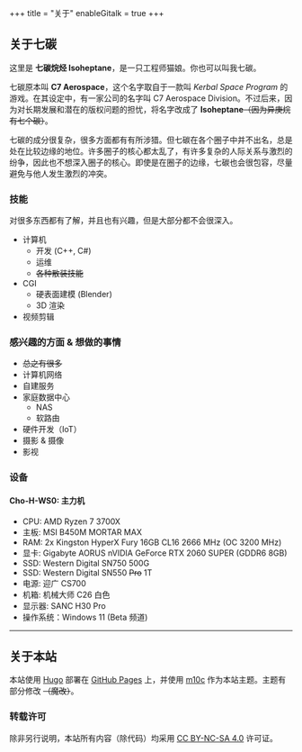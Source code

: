 +++
title = "关于"
enableGitalk = true
+++

## 关于七碳
这里是 **七碳烷烃 Isoheptane**，是一只工程师猫娘。你也可以叫我七碳。

七碳原本叫 **C7 Aerospace**，这个名字取自于一款叫 *Kerbal Space Program* 的游戏。在其设定中，有一家公司的名字叫 C7 Aerospace Division。不过后来，因为对长期发展和潜在的版权问题的担忧，将名字改成了 **Isoheptane**~~（因为异庚烷有七个碳）~~。

七碳的成分很复杂，很多方面都有有所涉猎。但七碳在各个圈子中并不出名，总是处在比较边缘的地位。许多圈子的核心都太乱了，有许多复杂的人际关系与激烈的纷争，因此也不想深入圈子的核心。即使是在圈子的边缘，七碳也会很包容，尽量避免与他人发生激烈的冲突。

### 技能
对很多东西都有了解，并且也有兴趣，但是大部分都不会很深入。
- 计算机
  - 开发 (C++, C#)
  - 运维
  - ~~各种散装技能~~
- CGI
  - 硬表面建模 (Blender)
  - 3D 渲染
- 视频剪辑

### 感兴趣的方面 & 想做的事情
- ~~总之有很多~~
- 计算机网络
- 自建服务
- 家庭数据中心
  - NAS
  - 软路由
- 硬件开发（IoT）
- 摄影 & 摄像
- 影视

### 设备
#### Cho-H-WS0: 主力机
- CPU: AMD Ryzen 7 3700X
- 主板: MSI B450M MORTAR MAX
- RAM: 2x Kingston HyperX Fury 16GB CL16 2666 MHz (OC 3200 MHz)
- 显卡: Gigabyte AORUS nVIDIA GeForce RTX 2060 SUPER (GDDR6 8GB)
- SSD: Western Digital SN750 500G
- SSD: Western Digital SN550 ~~Pro~~ 1T
- 电源: 迎广 CS700
- 机箱: 机械大师 C26 白色
- 显示器: SANC H30 Pro
- 操作系统：Windows 11 (Beta 频道)

---

## 关于本站
本站使用 [Hugo](https://gohugo.io/) 部署在 [GitHub Pages](https://pages.github.com/) 上，并使用 [m10c](https://github.com/vaga/hugo-theme-m10c)  作为本站主题。主题有部分修改 ~~（魔改）~~。  
### 转载许可  
除非另行说明，本站所有内容（除代码）均采用 [CC BY-NC-SA 4.0](https://creativecommons.org/licenses/by-nc-sa/4.0/deed.zh) 许可证。